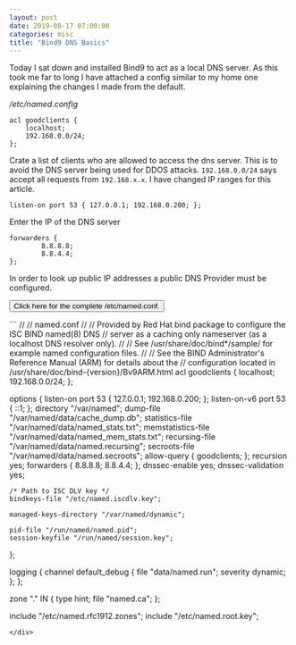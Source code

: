 ```yaml
---
layout: post
date: 2019-08-17 07:00:00
categories: misc
title: "Bind9 DNS Basics"
---
```


Today I sat down and installed Bind9 to act as a local DNS server. As this took me far to long I have attached a config similar to my home one explaining the changes I made from the default.

<!--more-->


*/etc/named.config*

```
acl goodclients {
    localhost;
    192.168.0.0/24;
};
```
Crate a list of clients who are allowed to access the dns server. This is to avoid the DNS server being used for DDOS attacks.  `192.168.0.0/24` says accept all requests from `192.168.x.x`. I have changed IP ranges for this article.

```
listen-on port 53 { 127.0.0.1; 192.168.0.200; };
```
Enter the IP of the DNS server

```
forwarders {
        8.8.8.8;
        8.8.4.4;
};
```
In order to look up public IP addresses a public DNS Provider must be configured.


<button class="collapsible" id="yaml">Click here for the complete /etc/named.conf.</button>

<div class="content" id="yamldata" markdown="1">
```
//
// named.conf
//
// Provided by Red Hat bind package to configure the ISC BIND named(8) DNS
// server as a caching only nameserver (as a localhost DNS resolver only).
//
// See /usr/share/doc/bind*/sample/ for example named configuration files.
//
// See the BIND Administrator's Reference Manual (ARM) for details about the
// configuration located in /usr/share/doc/bind-{version}/Bv9ARM.html
acl goodclients {
    localhost;
    192.168.0.0/24;
};

options {
	listen-on port 53 { 127.0.0.1; 192.168.0.200; };
	listen-on-v6 port 53 { ::1; };
	directory 	"/var/named";
	dump-file 	"/var/named/data/cache_dump.db";
	statistics-file "/var/named/data/named_stats.txt";
	memstatistics-file "/var/named/data/named_mem_stats.txt";
	recursing-file  "/var/named/data/named.recursing";
	secroots-file   "/var/named/data/named.secroots";
	allow-query     { goodclients; };
	recursion yes;
  forwarders {
          8.8.8.8;
          8.8.4.4;
  };
	dnssec-enable yes;
	dnssec-validation yes;

	/* Path to ISC DLV key */
	bindkeys-file "/etc/named.iscdlv.key";

	managed-keys-directory "/var/named/dynamic";

	pid-file "/run/named/named.pid";
	session-keyfile "/run/named/session.key";
};

logging {
        channel default_debug {
                file "data/named.run";
                severity dynamic;
        };
};

zone "." IN {
	type hint;
	file "named.ca";
};

include "/etc/named.rfc1912.zones";
include "/etc/named.root.key";
```
</div>
